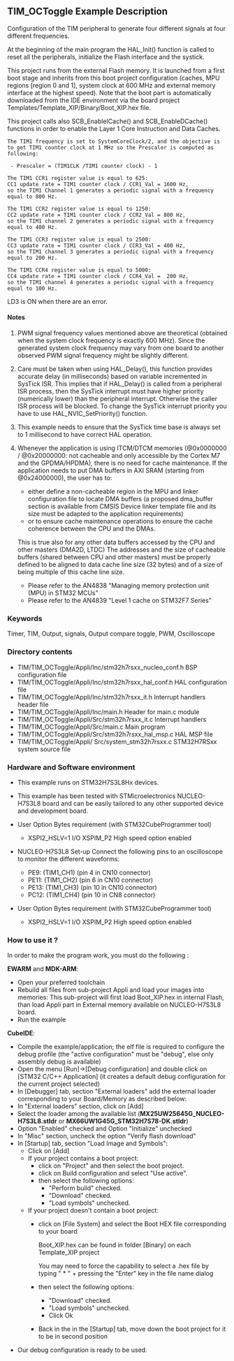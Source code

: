 ## <b>TIM_OCToggle Example Description</b>

Configuration of the TIM peripheral to generate four different 
signals at four different frequencies.

At the beginning of the main program the HAL_Init() function is called to reset 
all the peripherals, initialize the Flash interface and the systick.

This project runs from the external Flash memory. It is launched from a first boot stage and inherits from this boot project
configuration (caches, MPU regions [region 0 and 1], system clock at 600 MHz and external memory interface at the highest speed).
Note that the boot part is automatically downloaded from the IDE environment via the board project Templates/Template_XIP/Binary/Boot_XIP.hex file.

This project calls also SCB_EnableICache() and SCB_EnableDCache() functions in order to enable
the Layer 1 Core Instruction and Data Caches.

    The TIM1 frequency is set to SystemCoreClock/2, and the objective is
    to get TIM1 counter clock at 1 MHz so the Prescaler is computed as following:

     - Prescaler = (TIM1CLK /TIM1 counter clock) - 1

    The TIM1 CCR1 register value is equal to 625:
    CC1 update rate = TIM1 counter clock / CCR1_Val = 1600 Hz,
    so the TIM1 Channel 1 generates a periodic signal with a frequency equal to 800 Hz.

    The TIM1 CCR2 register value is equal to 1250:
    CC2 update rate = TIM1 counter clock / CCR2_Val = 800 Hz,
    so the TIM1 channel 2 generates a periodic signal with a frequency equal to 400 Hz.

    The TIM1 CCR3 register value is equal to 2500:
    CC3 update rate = TIM1 counter clock / CCR3_Val = 400 Hz,
    so the TIM1 channel 3 generates a periodic signal with a frequency equal to 200 Hz.

    The TIM1 CCR4 register value is equal to 5000:
    CC4 update rate = TIM1 counter clock / CCR4_Val =  200 Hz,
    so the TIM1 channel 4 generates a periodic signal with a frequency equal to 100 Hz.

LD3 is ON when there are an error.

#### <b>Notes</b>

 1. PWM signal frequency values mentioned above are theoretical (obtained when the system clock frequency
    is exactly 600 MHz). Since the generated system clock frequency may vary from one board to another observed
    PWM signal frequency might be slightly different.

 2. Care must be taken when using HAL_Delay(), this function provides accurate delay (in milliseconds)
    based on variable incremented in SysTick ISR. This implies that if HAL_Delay() is called from
    a peripheral ISR process, then the SysTick interrupt must have higher priority (numerically lower)
    than the peripheral interrupt. Otherwise the caller ISR process will be blocked.
    To change the SysTick interrupt priority you have to use HAL_NVIC_SetPriority() function.

 3. This example needs to ensure that the SysTick time base is always set to 1 millisecond
    to have correct HAL operation.

 4. Whenever the application is using ITCM/DTCM memories (@0x0000000 / @0x20000000: not cacheable and only accessible
    by the Cortex M7 and the GPDMA/HPDMA), there is no need for cache maintenance.
    If the application needs to put DMA buffers in AXI SRAM (starting from @0x24000000), the user has to:
    - either define a non-cacheable region in the MPU and linker configuration file to locate DMA buffers
      (a proposed dma_buffer section is available from CMSIS Device linker template file and its size must
      be adapted to the application requirements)
    - or to ensure cache maintenance operations to ensure the cache coherence between the CPU and the DMAs.

    This is true also for any other data buffers accessed by the CPU and other masters (DMA2D, LTDC)
    The addresses and the size of cacheable buffers (shared between CPU and other masters)
    must be properly defined to be aligned to data cache line size (32 bytes) and of a size of being multiple
    of this cache line size.
    - Please refer to the AN4838 "Managing memory protection unit (MPU) in STM32 MCUs"
    - Please refer to the AN4839 "Level 1 cache on STM32F7 Series"

### <b>Keywords</b>

Timer, TIM, Output, signals, Output compare toggle, PWM, Oscilloscope

### <b>Directory contents</b>

  - TIM/TIM_OCToggle/Appli/Inc/stm32h7rsxx_nucleo_conf.h BSP configuration file
  - TIM/TIM_OCToggle/Appli/Inc/stm32h7rsxx_hal_conf.h    HAL configuration file
  - TIM/TIM_OCToggle/Appli/Inc/stm32h7rsxx_it.h          Interrupt handlers header file
  - TIM/TIM_OCToggle/Appli/Inc/main.h                    Header for main.c module
  - TIM/TIM_OCToggle/Appli/Src/stm32h7rsxx_it.c          Interrupt handlers
  - TIM/TIM_OCToggle/Appli/Src/main.c                    Main program
  - TIM/TIM_OCToggle/Appli/Src/stm32h7rsxx_hal_msp.c     HAL MSP file
  - TIM/TIM_OCToggle/Appli/ Src/system_stm32h7rsxx.c     STM32H7RSxx system source file


### <b>Hardware and Software environment</b>

  - This example runs on STM32H7S3L8Hx devices.

  - This example has been tested with STMicroelectronics NUCLEO-H7S3L8
    board and can be easily tailored to any other supported device
    and development board.

  - User Option Bytes requirement (with STM32CubeProgrammer tool)

    - XSPI2_HSLV=1     I/O XSPIM_P2 High speed option enabled

  - NUCLEO-H7S3L8 Set-up
    Connect the following pins to an oscilloscope to monitor the different waveforms:

      - PE9: (TIM1_CH1) (pin 4 in CN10 connector)
      - PE11: (TIM1_CH2) (pin 6 in CN10 connector)
      - PE13: (TIM1_CH3) (pin 10 in CN10 connector)
      - PC12: (TIM1_CH4) (pin 10 in CN8 connector)

  - User Option Bytes requirement (with STM32CubeProgrammer tool)

    - XSPI2_HSLV=1     I/O XSPIM_P2 High speed option enabled

### <b>How to use it ?</b>

In order to make the program work, you must do the following :

**EWARM** and **MDK-ARM**:

 - Open your preferred toolchain
 - Rebuild all files from sub-project Appli and load your images into memories: This sub-project will first load Boot_XIP.hex in internal Flash,
   than load Appli part in External memory available on NUCLEO-H7S3L8 board.
 - Run the example

**CubeIDE**:

 - Compile the example/application; the elf file is required to configure the debug profile (the "active configuration" must be "debug", else only assembly debug is available)
 - Open the menu [Run]->[Debug configuration] and double click on  [STM32 C/C++ Application] (it creates a default debug configuration for the current project selected)
 - In [Debugger] tab, section "External  loaders" add the external loader corresponding to your Board/Memory as described below:
 - In "External loaders" section, click on [Add]
 - Select the loader among the available list (**MX25UW25645G_NUCLEO-H7S3L8.stldr** or **MX66UW1G45G_STM32H7S78-DK.stldr**)
 - Option "Enabled" checked and Option "Initialize" unchecked
 - In "Misc" section, uncheck the option "Verify flash download"
 - In [Startup] tab, section "Load Image and Symbols":
   - Click on [Add]
   - If your project contains a boot project:
     - click on "Project" and then select the boot project.
     - click on Build configuration and select "Use active".
     - then select the following options:
       - "Perform build" checked.
       - "Download" checked.
       - "Load symbols" unchecked.
   - If your project doesn't contain a boot project:
     - click on [File System] and select the Boot HEX file corresponding to your board

        Boot_XIP.hex can be found in folder [Binary] on each Template_XIP project

        You may need to force the capability to select a .hex file by typing " * " + pressing the "Enter" key in the file name dialog

     - then select the following options:
       - "Download"      checked.
       - "Load symbols" unchecked.
       - Click Ok
     - Back in the in the [Startup] tab, move down the boot project for it to be in second position
 - Our debug configuration is ready to be used.


